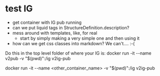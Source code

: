# test IG

- get container with IG pub running
- can we put liquid tags in StructureDefinition.description?
- mess around with templates, like, for real
  - start by simply making a very simple one and then using it
- how can we get css classes into markdown?  We can't.... :-(


Do this in the top level folder of where your IG is:
docker run -it --name v2pub -v "$(pwd)":/ig v2ig-pub

docker run -it --name <other_container_name> -v "$(pwd)":/ig v2ig-pub

